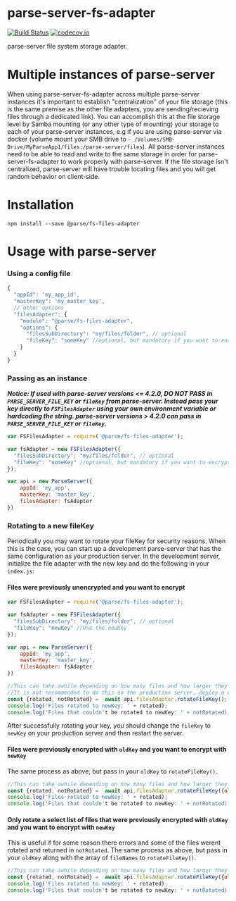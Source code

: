 # parse-server-fs-adapter
[![Build Status](https://travis-ci.org/parse-community/parse-server-fs-adapter.svg?branch=master)](https://travis-ci.org/parse-community/parse-server-fs-adapter)
[![codecov.io](https://codecov.io/github/parse-community/parse-server-fs-adapter/coverage.svg?branch=master)](https://codecov.io/github/parse-community/parse-server-fs-adapter?branch=master)

parse-server file system storage adapter. 


# Multiple instances of parse-server
When using parse-server-fs-adapter across multiple parse-server instances it's important to establish "centralization" of your file storage (this is the same premise as the other file adapters, you are sending/recieving files through a dedicated link). You can accomplish this at the file storage level by Samba mounting (or any other type of mounting) your storage to each of your parse-server instances, e.g if you are using parse-server via docker (volume mount your SMB drive to `- /Volumes/SMB-Drive/MyParseApp1/files:/parse-server/files`). All parse-server instances need to be able to read and write to the same storage in order for parse-server-fs-adapter to work properly with parse-server. If the file storage isn't centralized, parse-server will have trouble locating files and you will get random behavior on client-side.

# Installation

`npm install --save @parse/fs-files-adapter`

# Usage with parse-server

### Using a config file

```javascript
{
  "appId": 'my_app_id',
  "masterKey": 'my_master_key',
  // other options
  "filesAdapter": {
    "module": "@parse/fs-files-adapter",
    "options": {
      "filesSubDirectory": "my/files/folder", // optional
      "fileKey": "someKey" //optional, but mandatory if you want to encrypt files
    } 
  }
}
```

### Passing as an instance
***Notice: If used with parse-server versions <= 4.2.0, DO NOT PASS in `PARSE_SERVER_FILE_KEY` or `fileKey` from parse-server. Instead pass your key directly to `FSFilesAdapter` using your own environment variable or hardcoding the string. parse-server versions > 4.2.0 can pass in `PARSE_SERVER_FILE_KEY` or `fileKey`.***

```javascript
var FSFilesAdapter = require('@parse/fs-files-adapter');

var fsAdapter = new FSFilesAdapter({
  "filesSubDirectory": "my/files/folder", // optional
  "fileKey": "someKey" //optional, but mandatory if you want to encrypt files
});

var api = new ParseServer({
	appId: 'my_app',
	masterKey: 'master_key',
	filesAdapter: fsAdapter
})
```

### Rotating to a new fileKey
Periodically you may want to rotate your fileKey for security reasons. When this is the case, you can start up a development parse-server that has the same configuration as your production server. In the development server, initialize the file adapter with the new key and do the following in your `index.js`:

#### Files were previously unencrypted and you want to encrypt
```javascript
var FSFilesAdapter = require('@parse/fs-files-adapter');

var fsAdapter = new FSFilesAdapter({
  "filesSubDirectory": "my/files/folder", // optional
  "fileKey": "newKey" //Use the newKey
});

var api = new ParseServer({
	appId: 'my_app',
	masterKey: 'master_key',
	filesAdapter: fsAdapter
})

//This can take awhile depending on how many files and how larger they are. It will attempt to rotate the key of all files in your filesSubDirectory
//It is not recommended to do this on the production server, deploy a development server to complete the process.
const {rotated, notRotated} =  await api.filesAdapter.rotateFileKey();
console.log('Files rotated to newKey: ' + rotated);
console.log('Files that couldn't be rotated to newKey: ' + notRotated);
```

After successfully rotating your key, you should change the `fileKey` to `newKey` on your production server and then restart the server.


#### Files were previously encrypted with `oldKey` and you want to encrypt with `newKey`
The same process as above, but pass in your `oldKey` to `rotateFileKey()`.
```javascript
//This can take awhile depending on how many files and how larger they are. It will attempt to rotate the key of all files in your filesSubDirectory
const {rotated, notRotated} =  await api.filesAdapter.rotateFileKey({oldKey: oldKey});
console.log('Files rotated to newKey: ' + rotated);
console.log('Files that couldn't be rotated to newKey: ' + notRotated);
```

#### Only rotate a select list of files that were previously encrypted with `oldKey` and you want to encrypt with `newKey`
This is useful if for some reason there errors and some of the files werent rotated and returned in `notRotated`. The same process as above, but pass in your `oldKey` along with the array of `fileNames` to `rotateFileKey()`.
```javascript
//This can take awhile depending on how many files and how larger they are. It will attempt to rotate the key of all files in your filesSubDirectory
const {rotated, notRotated} =  await api.filesAdapter.rotateFileKey({oldKey: oldKey, fileNames: ["fileName1.png","fileName2.png"]});
console.log('Files rotated to newKey: ' + rotated);
console.log('Files that couldn't be rotated to newKey: ' + notRotated);
```

